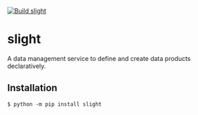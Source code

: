 [![Build slight](https://github.com/somasays/slight/actions/workflows/package.yaml/badge.svg)](https://github.com/somasays/slight/actions/workflows/package.yaml)
# slight

A data management service to define and create data products declaratively. 

## Installation

```shell
$ python -m pip install slight
```
